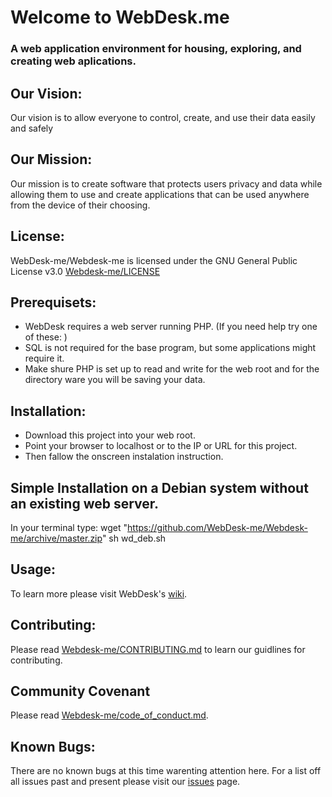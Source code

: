 # Welcome to WebDesk.me
### A web application environment for housing, exploring, and creating web aplications.

## Our Vision:
Our vision is to allow everyone to control, create, and use their data easily and safely

## Our Mission:
Our mission is to create software that protects users privacy and data while allowing them to use and create applications that can be used anywhere from the device of their choosing.

## License:
WebDesk-me/Webdesk-me is licensed under the GNU General Public License v3.0
[Webdesk-me/LICENSE](https://github.com/WebDesk-me/Webdesk-me/blob/master/LICENSE)

## Prerequisets:
* WebDesk requires a web server running PHP. (If you need help try one of these: )
* SQL is not required for the base program, but some applications might require it.
* Make shure PHP is set up to read and write for the web root and for the directory ware you will be saving your data.

## Installation:
* Download this project into your web root. 
* Point your browser to localhost or to the IP or URL for this project.
* Then fallow the onscreen instalation instruction.

## Simple Installation on a Debian system without an existing web server.
In your terminal type:
  wget "https://github.com/WebDesk-me/Webdesk-me/archive/master.zip"
  sh wd_deb.sh

## Usage:
To learn more please visit WebDesk's [wiki](https://github.com/WebDesk-me/Webdesk-me/wiki).

## Contributing:
Please read  [Webdesk-me/CONTRIBUTING.md]( https://github.com/WebDesk-me/Webdesk-me/blob/master/CONTRIBUTING.md )  to learn our guidlines for contributing.

## Community Covenant
Please read  [Webdesk-me/code_of_conduct.md]( https://github.com/WebDesk-me/Webdesk-me/blob/master/code_of_conduct.md ).

## Known Bugs:
There are no known bugs at this time warenting attention here. For a list off all issues past and present please visit our [issues](https://github.com/WebDesk-me/Webdesk-me/issues) page.
